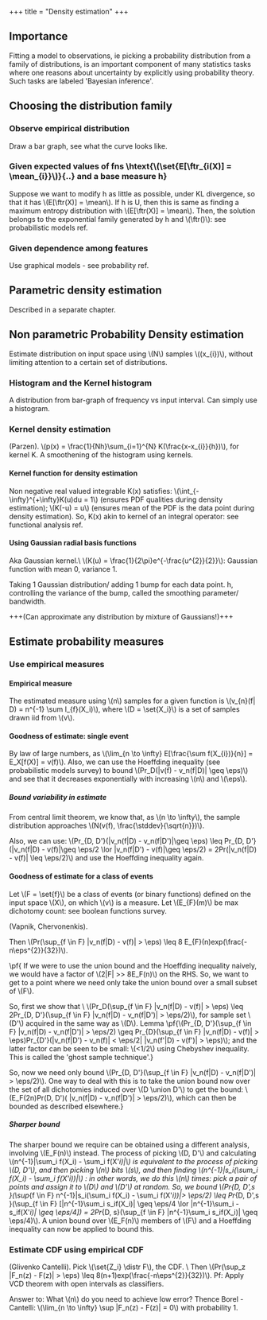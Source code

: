 +++
title = "Density estimation"
+++

## Importance
Fitting a model to observations, ie picking a probability distribution from a family of distributions, is an important component of many statistics tasks where one reasons about uncertainty by explicitly using probability theory. Such tasks are labeled 'Bayesian inference'.

## Choosing the distribution family
### Observe empirical distribution
Draw a bar graph, see what the curve looks like.

### Given expected values of fns \htext{\\(\set{E[\ftr_{i(X)] = \mean_{i}}\\)}{..} and a base measure h}
Suppose we want to modify h as little as possible, under KL divergence, so that it has \\(E[\ftr(X)] = \mean\\). If h is U, then this is same as finding a maximum entropy distribution with \\(E[\ftr(X)] = \mean\\). Then, the solution belongs to the exponential family generated by h and \\(\ftr()\\): see probabilistic models ref.

### Given dependence among features
Use graphical models - see probability ref.

## Parametric density estimation
Described in a separate chapter.

## Non parametric Probability Density estimation
Estimate distribution on input space using \\(N\\) samples \\((x_{i})\\), without limiting attention to a certain set of distributions.

### Histogram and the Kernel histogram
A distribution from bar-graph of frequency vs input interval. Can simply use a histogram.

### Kernel density estimation
(Parzen). \\(p(x) = \frac{1}{Nh}\sum_{i=1}^{N} K(\frac{x-x_{i}}{h})\\), for kernel K. A smoothening of the histogram using kernels.

#### Kernel function for density estimation
Non negative real valued integrable K(x) satisfies: \\(\int_{-\infty}^{+\infty}K(u)du = 1\\) (ensures PDF qualities during density estimation); \\(K(-u) = u\\) (ensures mean of the PDF is the data point during density estimation). So, K(x) akin to kernel of an integral operator: see functional analysis ref.

#### Using Gaussian radial basis functions
Aka Gaussian kernel.\\
 \\(K(u) = \frac{1}{2\pi}e^{-\frac{u^{2}}{2}}\\): Gaussian function with mean 0, variance 1.

Taking 1 Gaussian distribution/ adding 1 bump for each data point. h, controlling the variance of the bump, called the smoothing parameter/ bandwidth.

+++(Can approximate any distribution by mixture of Gaussians!)+++

## Estimate probability measures
### Use empirical measures
#### Empirical measure
The estimated measure using \\(n\\) samples for a given function is \\(v_{n}(f| D) = n^{-1} \sum I_{f}(X_i)\\), where \\(D = \set{X_i}\\) is a set of samples drawn iid from \\(v\\). 

#### Goodness of estimate: single event
By law of large numbers, as \\(\lim_{n \to \infty} E[\frac{\sum f(X_{i})}{n}] = E_X[f(X)] = v(f)\\). Also, we can use the Hoeffding inequality (see probabilistic models survey) to bound \\(Pr_D(|v(f) - v_n(f|D)| \geq \eps)\\) and see that it decreases exponentially with increasing \\(n\\) and \\(\eps\\).

##### Bound variability in estimate
From central limit theorem, we know that, as \\(n \to \infty\\), the sample distribution approaches \\(N(v(f), \frac{\stddev}{\sqrt{n}})\\).

Also, we can use: \\(Pr_{D, D'}(|v_n(f|D) - v_n(f|D')|\geq \eps) \leq Pr_{D, D'}(|v_n(f|D) - v(f)|\geq \eps/2 \lor |v_n(f|D') - v(f)|\geq \eps/2) = 2Pr(|v_n(f|D) - v(f)| \leq \eps/2)\\) and use the Hoeffding inequality again.

#### Goodness of estimate for a class of events
Let \\(F = \set{f}\\) be a class of events (or binary functions) defined on the input space \\(X\\), on which \\(v\\) is a measure. Let \\(E_{F}(m)\\) be max dichotomy count: see boolean functions survey.

(Vapnik, Chervonenkis).

Then \\(Pr(\sup_{f \in F} |v_n(f|D) - v(f)| > \eps) \leq 8 E_{F}(n)exp(\frac{-n\eps^{2}}{32})\\).

\pf{  If we were to use the union bound and the Hoeffding inequality naively, we would have a factor of \\(2|F| >> 8E_F(n)\\) on the RHS. So, we want to get to a point where we need only take the union bound over a small subset of \\(F\\).

So, first we show that \\
\\(Pr_D(\sup_{f \in F} |v_n(f|D) - v(f)| > \eps) \leq 2Pr_{D, D'}(\sup_{f \in F} |v_n(f|D) - v_n(f|D')| > \eps/2)\\), for sample set \\(D'\\) acquired in the same way as \\(D\\). Lemma \pf{\\(Pr_{D, D'}(\sup_{f \in F} |v_n(f|D) - v_n(f|D')| > \eps/2) \geq Pr_{D}(\sup_{f \in F} |v_n(f|D) - v(f)| > \eps)Pr_{D'}(|v_n(f|D') - v_n(f)| < \eps/2| |v_n(f'|D) - v(f')| > \eps)\\); and the latter factor can be seen to be small: \\(<1/2\\) using Chebyshev inequality. This is called the 'ghost sample technique'.}

So, now we need only bound \\(Pr_{D, D'}(\sup_{f \in F} |v_n(f|D) - v_n(f|D')| > \eps/2)\\). One way to deal with this is to take the union bound now over the set of all dichotomies induced over \\(D \union D'\\) to get the bound: \\(E_F(2n)Pr(D, D')( |v_n(f|D) - v_n(f|D')| > \eps/2)\\), which can then be bounded as described elsewhere.}

##### Sharper bound
The sharper bound we require can be obtained using a different analysis, involving \\(E_F(n)\\) instead. The process of picking \\(D, D'\\) and calculating \\(n^{-1}|\sum_i f(X_i) - \sum_i f(X'_i)|\\) is equivalent to the process of picking \\(D, D'\\), and then picking \\(n\\) bits \\(s\\), and then finding \\(n^{-1}|s_i(\sum_i f(X_i) - \sum_i f(X'_i))|\\) : in other words, we do this \\(n\\) times: pick a pair of points and assign it to \\(D\\) and \\(D'\\) at random. So, we bound \\(Pr_{D, D',s }(\sup_{f \in F} n^{-1}|s_i(\sum_i f(X_i) - \sum_i f(X'_i))|> \eps/2) \leq Pr_{D, D',s }(\sup_{f \in F} [|n^{-1}\sum_i s_if(X_i)| \geq \eps/4 \lor |n^{-1}\sum_i -s_if(X'_i)| \geq \eps/4]) = 2Pr_{D, s}(\sup_{f \in F} |n^{-1}\sum_i s_if(X_i)| \geq \eps/4)\\). A union bound over \\(E_F(n)\\) members of \\(F\\) and a Hoeffding inequality can now be applied to bound this.

### Estimate CDF using empirical CDF
(Glivenko Cantelli). Pick \\(\set{Z_i} \distr F\\), the CDF. \\
Then \\(Pr(\sup_z |F_n(z) - F(z)| > \eps) \leq 8(n+1)exp(\frac{-n\eps^{2}}{32})\\). Pf: Apply VCD theorem with open intervals as classifiers.

Answer to: What \\(n\\) do you need to achieve low error? Thence Borel - Cantelli: \\(\lim_{n \to \infty} \sup |F_n(z) - F(z)| = 0\\) with probability 1.
